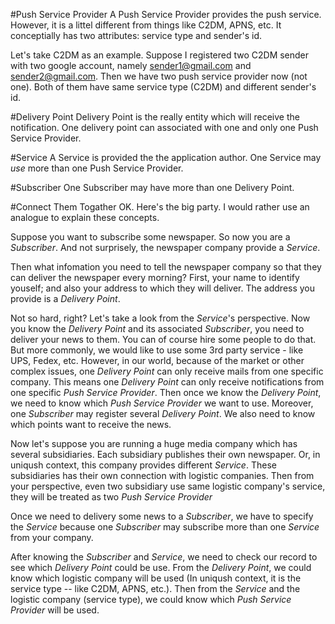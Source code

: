 #Push Service Provider
A Push Service Provider provides the push service. However, it is a littel
different from things like C2DM, APNS, etc. It conceptially has two
attributes: service type and sender's id.

Let's take C2DM as an example. Suppose I registered two C2DM sender with
two google account, namely sender1@gmail.com and sender2@gmail.com. Then
we have two push service provider now (not one). Both of them have same
service type (C2DM) and different sender's id.

#Delivery Point
Delivery Point is the really entity which will receive the notification.
One delivery point can associated with one and only one Push Service Provider.

#Service
A Service is provided the the application author. One Service may *use* more
than one Push Service Provider.

#Subscriber
One Subscriber may have more than one Delivery Point.

#Connect Them Togather
OK. Here's the big party. I would rather use an analogue to explain these
concepts.

Suppose you want to subscribe some newspaper. So now you are a _Subscriber_.
And not surprisely, the newspaper company provide a _Service_.

Then what infomation you need to tell the newspaper company so that they can
deliver the newspaper every morning? First, your name to identify youself; and
also your address to which they will deliver. The address you provide is a
_Delivery Point_.

Not so hard, right? Let's take a look from the _Service_'s perspective. Now you
know the _Delivery Point_ and its associated _Subscriber_, you need to deliver
your news to them. You can of course hire some people to do that. But more
commonly, we would like to use some 3rd party service - like UPS, Fedex, etc.
However, in our world, because of the market or other complex issues, one
_Delivery Point_ can only receive mails from one specific company. This means
one _Delivery Point_ can only receive notifications from one specific 
_Push Service Provider_. Then once we know the _Delivery Point_, we need to know
which _Push Service Provider_ we want to use. Moreover, one _Subscriber_ may
register several _Delivery Point_. We also need to know which points want to receive
the news.

Now let's suppose you are running a huge media company which has several
subsidiaries. Each subsidiary publishes their own newspaper. Or, in uniqush
context, this company provides different _Service_. These subsidiaries has
their own connection with logistic companies. Then from your perspective, even
two subsidiary use same logistic company's service, they will be treated as two
_Push Service Provider_

Once we need to delivery some news to a _Subscriber_, we have to specify the
_Service_ because one _Subscriber_ may subscribe more than one _Service_ from
your company.

After knowing the _Subscriber_ and _Service_, we need to check our record to
see which _Delivery Point_ could be use. From the _Delivery Point_, we could
know which logistic company will be used (In uniqush context, it is the service
type -- like C2DM, APNS, etc.). Then from the _Service_ and the logistic
company (service type), we could know which _Push Service Provider_ will be
used.

